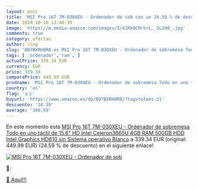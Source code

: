 ```yaml
---
layout: post
title: 'MSI Pro 16T 7M-030XEU - Ordenador de sob con un 24.59 % de descuento'
date: 2020-10-10 13:40:39
image: 'https://m.media-amazon.com/images/I/41RkQCMrkrL._SL200_.jpg'
comments: true
category: ofertas
author: ring
slug: 'B07BXRH8R8-es MSI Pro 16T 7M-030XEU - Ordenador de sobremesa Todo en uno...'
tags: [ 'ordenador','ram', ]
actualPrice: 339.34 EUR
currency: EUR
price: 339.34
comparePrice: 449.99 EUR
prodname: 'MSI Pro 16T 7M-030XEU - Ordenador de sobremesa Todo en uno táctil de 15.6" HD  Intel Celeron3865U  4GB RAM  500GB HDD  Intel Graphics HD610  sin Sistema operativo  Blanco'
country: 'es'
flag: '🇪🇸'
buyurl: 'https://www.amazon.es/dp/B07BXRH8R8/?tag=tolees-21'
descuento: '24.59'
average: '346.59'
---
```


En este momento está [MSI Pro 16T 7M-030XEU - Ordenador de sobremesa Todo en uno táctil de 15.6" HD  Intel Celeron3865U  4GB RAM  500GB HDD  Intel Graphics HD610  sin Sistema operativo  Blanco](https://www.amazon.es/dp/B07BXRH8R8/?tag=tolees-21) a 339.34 EUR (original: 449.99 EUR) (24.59 %  de descuento) en el siguiente enlace!

[![MSI Pro 16T 7M-030XEU - Ordenador de sob](https://m.media-amazon.com/images/I/41RkQCMrkrL._SL200_.jpg)](https://www.amazon.es/dp/B07BXRH8R8/?tag=tolees-21)

🔎:


[🛒 Aquí!!!](https://www.amazon.es/dp/B07BXRH8R8/?tag=tolees-21)
